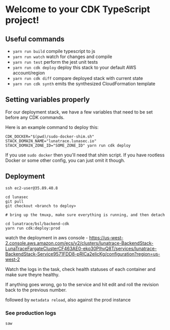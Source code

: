 <!--
  ~ Copyright by LunaSec (owned by Refinery Labs, Inc)
  ~
  ~ Licensed under the Creative Commons Attribution-ShareAlike 4.0 International
  ~ (the "License"); you may not use this file except in compliance with the
  ~ License. You may obtain a copy of the License at
  ~
  ~ https://creativecommons.org/licenses/by-sa/4.0/legalcode
  ~
  ~ See the License for the specific language governing permissions and
  ~ limitations under the License.
  ~
-->
# Welcome to your CDK TypeScript project!

## Useful commands

* `yarn run build`   compile typescript to js
* `yarn run watch`   watch for changes and compile
* `yarn run test`    perform the jest unit tests
* `yarn run cdk deploy`      deploy this stack to your default AWS account/region
* `yarn run cdk diff`        compare deployed stack with current state
* `yarn run cdk synth`       emits the synthesized CloudFormation template

## Setting variables properly

For our deployment stack, we have a few variables that need to be set before any CDK commands.

Here is an example command to deploy this:
```shell
CDK_DOCKER="$(pwd)/sudo-docker-shim.sh" STACK_DOMAIN_NAME="lunatrace.lunasec.io" STACK_DOMAIN_ZONE_ID="SOME_ZONE_ID" yarn run cdk deploy
```

If you use `sudo docker` then you'll need that shim script. If you have rootless Docker or some other config, you can
just omit it though.


## Deployment

```shell
ssh ec2-user@35.89.40.8

cd lunasec
git pull
git checkout <branch to deploy>

# bring up the tmuxp, make sure everything is running, and then detach

cd lunatrace/bsl/backend-cdk
yarn run cdk:deploy:prod
```

watch the deployment in aws console -
https://us-west-2.console.aws.amazon.com/ecs/v2/clusters/lunatrace-BackendStack-LunaTraceFargateClusterCF463AE0-eko30PlhvQ8T/services/lunatrace-BackendStack-Service9571FDD8-pRICa2elicKg/configuration?region=us-west-2

Watch the logs in the task, check health statuses of each container and make sure theyre healthy.

If anything goes wrong, go to the service and hit edit and roll the revision back to the previous number.

followed by `metadata reload`, also against the prod instance

### See production logs

`saw`
